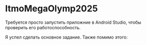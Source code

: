 # ItmoMegaOlymp2025

Требуется просто запустить приложние в Android Studio, чтобы проверить его работоспособность.

Я успел сделать основное задание. Также помимо этого:
